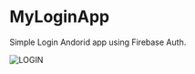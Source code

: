 # MyLoginApp

Simple Login Andorid app using Firebase Auth.

![LOGIN](https://user-images.githubusercontent.com/68380115/126171145-4212b2e5-db0a-41b3-b18a-5697222f2596.PNG)
